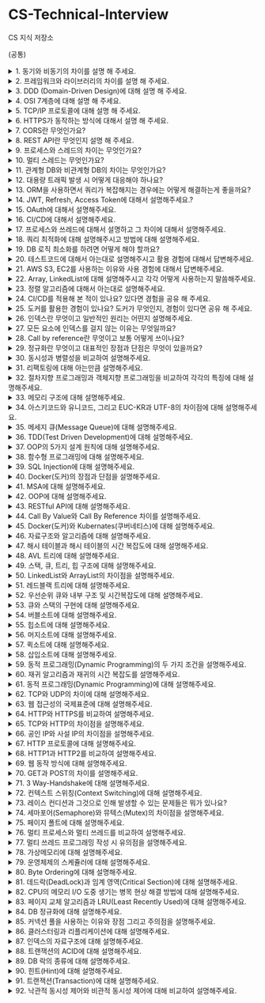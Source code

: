 # CS-Technical-Interview
CS 지식 저장소


(공통)

  <details>
    <summary>1. 동기와 비동기의 차이를 설명 해 주세요.</summary> 
    <br>
    <p>동기는 하나의 작업이 끝날 때까지 다른 작업을 시작하지 않고, 먼저 시작한 작업이 끝나면 새로운 작업을 시작하는 방식입니다. 작업이 직렬로 배치되어 실행되고, 작업 실행의 순서가 정해져 있는 것이 동기 방식입니다.</p>
    <p>비동기는 먼저 시작된 작업의 완료 여부와는 상관없이 새로운 작업을 시작하는 방식입니다. 작업이 병렬로 배치되어 실행되고, 작업의 순서가 확실하지 않아서 나중에 시작된 작업이 먼저 끝나는 경우도 발생합니다. 이와 같은 방식이 비동기 방식입니다.</p>
  </details>

  <details>
    <summary>2. 프레임워크와 라이브러리의 차이를 설명 해 주세요.</summary>
    <br>
    <p>프레임워크와 라이브러리의 주요 차이점은 제어의 흐름에 있습니다.</p>
    <p>프레임워크는 전체적인 프로그램의 흐름을 제어하는 구조나 틀입니다. 프레임워크가 정한 규칙과 구조 안에서 개발자는 필요한 부분을 채워 넣습니다. 예를 들어, 식당에서 메뉴를 선택할 수 있지만, 그 과정은 식당이 정한 흐름에 따릅니다.</p>
    <p>라이브러리는 일련의 함수나 메서드 모음이며, 개발자가 필요할 때 가져와서 사용합니다. 다시 말해, 개발자가 직접 제어합니다. 예를 들어, 책을 읽을 때 원하는 책을 직접 골라서 읽는 것과 같습니다.</p>
    <p>따라서, 라이브러리는 개발자가 선택하여 사용하는 도구이고, 프레임워크는 전체적인 틀과 규칙에 따라 개발을 진행하는 환경입니다.</p>
  </details>

  <details>
    <summary>3. DDD (Domain-Driven Design)에 대해 설명 해 주세요.</summary>
    <br>
    <p>Domain-Driven Design (DDD)은 복잡한 소프트웨어 프로젝트를 처리하기 위한 접근 방식으로, 비즈니스 도메인의 복잡성을 관리하고 반영하는 데 중점을 둡니다. DDD의 핵심은 소프트웨어의 구조와 언어가 그 비즈니스 도메인의 전문 용어와 밀접하게 일치해야 한다는 것입니다. 이 접근 방식을 통해 개발자와 비즈니스 전문가 간의 커뮤니케이션이 개선되고, 소프트웨어의 품질과 유지 보수성이 향상됩니다.

DDD는 크게 네 가지 기본 요소로 구성됩니다:

도메인 모델: 비즈니스 문제를 추상화한 모델로, 도메인의 핵심 개념과 관계를 표현합니다. 이 모델은 개발 과정 전반에 걸쳐 비즈니스 로직의 기반이 됩니다.

유비쿼터스 언어(Ubiquitous Language): 개발자와 비즈니스 전문가가 공유하는, 도메인 모델을 기반으로 한 언어입니다. 이 언어는 커뮤니케이션의 모호함을 줄이고, 모든 이해당사자가 동일한 용어를 사용하도록 보장합니다.

경계 컨텍스트(Bounded Context): 도메인이 서로 다른 모델을 가질 수 있는 명확한 경계를 정의합니다. 각 경계 컨텍스트 내에서는 유니크한 모델과 유비쿼터스 언어가 사용됩니다. 이를 통해 복잡성을 관리하고, 모델 간의 간섭을 최소화합니다.

도메인 로직의 패턴: DDD에서는 엔티티, 값 객체, 서비스, 리포지토리, 애그리게잇 등의 패턴을 사용하여 도메인 로직을 구조화하고 구현합니다. 이 패턴들은 도메인 모델을 효과적으로 설계하고 구현하는 데 도움을 줍니다.

DDD를 통해 개발팀은 비즈니스 요구 사항을 더 잘 이해하고, 유연하며 유지 보수가 용이한 소프트웨어를 개발할 수 있습니다.</p>
  </details>

  <details>
    <summary>4. OSI 7계층에 대해 설명 해 주세요.</summary>
    <br>
    <p>OSI 7계층 모델은 네트워크 통신에서 데이터가 전송되는 과정을 7개의 계층으로 나눈 것입니다. 각 계층은 특정 기능을 담당하며, 데이터가 상위 계층에서 하위 계층으로 내려가면서 필요한 헤더 정보가 추가되고, 받는 쪽에서는 이 과정이 역순으로 이루어지며 헤더를 해석합니다. 이 모델은 네트워크 문제를 진단하고 설계하는 데 유용합니다.

물리 계층(Physical Layer): 실제 전기적, 물리적 신호를 전송하는 계층입니다. 케이블, RJ45, 광섬유 등의 하드웨어가 여기에 해당합니다.

데이터 링크 계층(Data Link Layer): 네트워크에서 두 장치 간의 데이터 전송을 가능하게 하는 계층입니다. 이 계층은 MAC 주소를 사용하여 데이터의 오류 검출 및 재전송을 담당합니다. 이더넷, Wi-Fi가 여기에 속합니다.

네트워크 계층(Network Layer): 다른 네트워크로 데이터를 전송하는 기능을 담당합니다. 이 계층에서는 IP 주소를 사용하여 데이터를 목적지까지 라우팅합니다. 대표적으로 IP가 이에 해당합니다.

전송 계층(Transport Layer): 데이터의 전송을 관리하며, 통신을 위한 포트 번호를 사용합니다. TCP(신뢰성 있는 데이터 전송을 보장)와 UDP(더 빠르지만 신뢰성이 낮은 전송)가 이 계층에 속합니다.

세션 계층(Session Layer): 통신 세션을 관리하며, 데이터 교환의 시작과 끝을 담당합니다. 애플리케이션 간의 세션을 설정, 관리, 종료하는 역할을 합니다.

표현 계층(Presentation Layer): 데이터의 표현 형식(인코딩)을 담당합니다. 데이터 압축, 암호화, 변환 등을 처리하여 애플리케이션이 이해할 수 있는 형태로 변환합니다.

응용 계층(Application Layer): 최종 사용자와 직접적으로 상호작용하는 계층입니다. 웹 브라우저, 이메일 클라이언트 등 사용자가 사용하는 응용 프로그램이 여기에 속합니다.

이 계층적 접근 방식은 문제를 효율적으로 진단하고, 네트워크 기능을 분할하여 관리하기 용이하게 만듭니다.</p>
  </details>

  <details>
    <summary>5. TCP/IP 프로토콜에 대해 설명 해 주세요.</summary>
    <br>
    <p>TCP/IP(Transmission Control Protocol/Internet Protocol)는 인터넷상에서 데이터를 안전하게 전송하기 위한 표준 규약(프로토콜) 집합입니다. 이는 네트워크 통신의 주요 두 가지 기능을 담당합니다.

TCP(Transmission Control Protocol)는 데이터가 목적지에 안정적으로, 순서대로, 에러 없이 도달하도록 보장합니다. 데이터를 여러 패킷으로 나누어 전송하고, 수신측에서는 이를 다시 조립합니다. 전송 중 손실이나 오류가 발견되면, 해당 패킷은 재전송됩니다.

IP(Internet Protocol)는 데이터 패킷을 송신지에서 수신지로 올바르게 전달하기 위한 주소 지정과 라우팅(경로 결정)을 담당합니다. 각 기기는 고유한 IP 주소를 가지고 있어 인터넷 상에서 서로를 식별할 수 있습니다.

TCP/IP 모델은 데이터의 효율적이고 신뢰할 수 있는 전송을 보장하여, 인터넷의 기반이 되는 기술입니다.</p>
  </details>

  <details>
    <summary>6. HTTPS가 동작하는 방식에 대해서 설명 해 주세요.</summary>
    <br>
    <p>HTTPS는 웹 통신의 보안을 강화하기 위해 HTTP에 SSL/TLS 프로토콜을 결합한 것입니다. 이 프로토콜은 데이터의 안전한 전송을 보장하기 위해 데이터 암호화, 서버 인증, 데이터 무결성 보호 기능을 제공합니다. HTTPS의 주요 동작 방식은 다음과 같습니다:

연결 설정: 클라이언트(브라우저)와 서버 간의 연결 초기에 'SSL Handshake' 과정이 진행됩니다. 이 단계에서 클라이언트와 서버는 서로 통신에 사용할 암호화 방식을 협상합니다. 

서버 인증: 클라이언트는 서버로부터 받은 디지털 인증서를 검증하여 서버의 신뢰성을 확인합니다. 인증서에는 서버의 공개 키, 인증서 발급 기관(CA), 유효 기간 등이 포함되어 있습니다. 

키 교환: 서버와 클라이언트는 공개키 암호화를 사용하여 세션 키를 안전하게 교환합니다. 이 세션 키는 이후 세션 동안 데이터를 암호화하는 데 사용됩니다. 

데이터 전송: 세션 키를 사용하여 클라이언트와 서버 간에 전송되는 데이터는 모두 암호화됩니다. 이로써 데이터를 엿보거나 수정하는 중간자 공격으로부터 보호됩니다. 

연결 종료: 통신이 끝나면 세션 키는 폐기되며, 양측은 연결을 안전하게 종료합니다.

HTTPS는 웹 통신에서 중요한 보안 메커니즘을 제공하여 개인정보 보호와 데이터 보안을 강화합니다.


또는


HTTPS의 동작 방식은 크게 세 단계로 설명할 수 있습니다. 첫째, 클라이언트와 서버 사이의 보안 연결을 설정하기 위해 SSL 핸드셰이크 과정이 진행됩니다. 이 과정에서 서버는 자신의 인증서를 클라이언트에게 제공하고, 클라이언트는 이를 검증하여 서버의 신뢰성을 확인합니다. 둘째, 핸드셰이크를 통해 클라이언트와 서버는 데이터 암호화에 사용할 세션 키를 안전하게 교환합니다. 마지막으로, 이 세션 키를 사용하여 데이터를 암호화하고 전송함으로써 중간자 공격으로부터 정보를 보호합니다.</p>
  </details>

  <details>
    <summary>7. CORS란 무엇인가요?</summary>
    <br>
    <p>CORS는 Cross-Origin Resource Sharing의 약자로, 웹 애플리케이션에서 다른 도메인 간에 자원을 공유하기 위한 보안 메커니즘입니다. 웹 브라우저의 동일 출처 정책(Same-Origin Policy)으로 인해 다른 출처에서 데이터를 요청하는 경우 보안상의 이유로 차단됩니다. CORS는 이러한 보안 정책을 우회하고, 웹 애플리케이션 간에 안전하게 데이터를 교환할 수 있도록 해줍니다.</p>
  </details>

  <details>
    <summary>8. REST API란 무엇인지 설명 해 주세요.</summary>
    <br>
    <p>REST API는 Representational State Transfer Application Programming Interface의 약자로, 웹 서비스 간에 데이터를 교환하기 위한 아키텍처 스타일입니다. REST API는 HTTP 프로토콜을 사용하며, 리소스를 URI로 식별하고, 표준 HTTP 메서드(GET, POST, PUT, DELETE 등)를 통해 리소스를 조작합니다. 주요 특징은 무상태(stateless), 클라이언트-서버 구조, 캐시 가능성, 계층화 구조 등입니다. 이를 통해 다양한 시스템 간의 상호 운용성을 높이고, 확장성과 유지 보수성을 향상시킵니다.</p>
  </details>

  <details>
    <summary>9. 프로세스와 스레드의 차이는 무엇인가요?</summary>
    <br>
    <p></p>
  </details>

  <details>
    <summary>10. 멀티 스레드는 무엇인가요?</summary>
    <br>
    <p></p>
  </details>

  <details>
    <summary>11. 관계형 DB와 비관계형 DB의 차이는 무엇인가요?</summary>
    <br>
    <p></p>
  </details>

  <details>
    <summary>12. 대용량 트래픽 발생 시 어떻게 대응해야 하나요?</summary>
    <br>
    <p></p>
  </details>

  <details>
    <summary>13. ORM을 사용하면서 쿼리가 복잡해지는 경우에는 어떻게 해결하는게 좋을까요?</summary>
    <br>
    <p></p>
  </details>

  <details>
    <summary>14. JWT, Refresh, Access Token에 대해서 설명해주세요.?</summary>
    <br>
    <p></p>
  </details>

  <details>
    <summary>15. OAuth에 대해서 설명해주세요.</summary>
    <br>
    <p></p>
  </details>

  <details>
    <summary>16. CI/CD에 대해서 설명해주세요.</summary>
    <br>
    <p></p>
  </details>

  <details>
    <summary>17. 프로세스와 쓰레드에 대해서 설명하고 그 차이에 대해서 설명해주세요.</summary>
    <br>
    <p></p>
  </details>

  <details>
    <summary>18. 쿼리 최적화에 대해 설명해주시고 방법에 대해 설명해주세요.</summary>
    <br>
    <p></p>
  </details>

  <details>
    <summary>19. DB 로직 최소화를 하려면 어떻게 해야 할까요?</summary>
    <br>
    <p></p>
  </details>

  <details>
    <summary>20. 테스트코드에 대해서 아는대로 설명해주시고 활용 경험에 대해서 답변해주세요.</summary>
    <br>
    <p></p>
  </details>

  <details>
    <summary>21. AWS S3, EC2를 사용하는 이유와 사용 경험에 대해서 답변해주세요.</summary>
    <br>
    <p></p>
  </details>

  <details>
    <summary>22. Array, LinkedList에 대해 설명해주시고 각각 어떻게 사용하는지 말씀해주세요.</summary>
    <br>
    <p></p>
  </details>

  <details>
    <summary>23. 정렬 알고리즘에 대해서 아는대로 설명해주세요.</summary>
    <br>
    <p></p>
  </details>

  <details>
    <summary>24. CI/CD를 적용해 본 적이 있나요? 있다면 경험을 공유 해 주세요.</summary>
    <br>
    <p></p>
  </details>

  <details>
    <summary>25. 도커를 활용한 경험이 있나요? 도커가 무엇인지, 경험이 있다면 공유 해 주세요.</summary>
    <br>
    <p></p>
  </details>

  <details>
    <summary>26. 인덱스란 무엇이고 일반적인 원리는 어떤지 설명해주세요.</summary>
    <br>
    <p></p>
  </details>

  <details>
    <summary>27. 모든 요소에 인덱스를 걸지 않는 이유는 무엇일까요?</summary>
    <br>
    <p></p>
  </details>

  <details>
    <summary>28. Call by reference란 무엇이고 보통 어떻게 쓰이나요?</summary>
    <br>
    <p></p>
  </details>

  <details>
    <summary>29. 정규화란 무엇이고 대표적인 장점과 단점은 무엇이 있을까요?</summary>
    <br>
    <p></p>
  </details>

  <details>
    <summary>30. 동시성과 병렬성을 비교하여 설명해주세요.</summary>
    <br>
    <p></p>
  </details>

  <details>
    <summary>31. 리팩토링에 대해 아는만큼 설명해주세요.</summary>
    <br>
    <p></p>
  </details>

  <details>
    <summary>32. 절차지향 프로그래밍과 객체지향 프로그래밍을 비교하여 각각의 특징에 대해 설명해주세요.</summary>
    <br>
    <p></p>
  </details>

  <details>
    <summary>33. 메모리 구조에 대해 설명해주세요.</summary>
    <br>
    <p></p>
  </details>

  <details>
    <summary>34. 아스키코드와 유니코드, 그리고 EUC-KR과 UTF-8의 차이점에 대해 설명해주세요.</summary>
    <br>
    <p></p>
  </details>

  <details>
    <summary>35. 메세지 큐(Message Queue)에 대해 설명해주세요.</summary>
    <br>
    <p></p>
  </details>

  <details>
    <summary>36. TDD(Test Driven Development)에 대해 설명해주세요.</summary>
    <br>
    <p></p>
  </details>

  <details>
    <summary>37. OOP의 5가지 설계 원칙에 대해 설명해주세요.</summary>
    <br>
    <p></p>
  </details>

  <details>
    <summary>38. 함수형 프로그래밍에 대해 설명해주세요.</summary>
    <br>
    <p></p>
  </details>

  <details>
    <summary>39. SQL Injection에 대해 설명해주세요.</summary>
    <br>
    <p></p>
  </details>

  <details>
    <summary>40. Docker(도커)의 장점과 단점을 설명해주세요.</summary>
    <br>
    <p></p>
  </details>

  <details>
    <summary>41. MSA에 대해 설명해주세요.</summary>
    <br>
    <p></p>
  </details>

  <details>
    <summary>42. OOP에 대해 설명해주세요.</summary>
    <br>
    <p></p>
  </details>

  <details>
    <summary>43. RESTful API에 대해 설명해주세요.</summary>
    <br>
    <p></p>
  </details>

  <details>
    <summary>44. Call By Value와 Call By Reference 차이를 설명해주세요.</summary>
    <br>
    <p></p>
  </details>

  <details>
    <summary>45. Docker(도커)와 Kubernates(쿠버네티스)에 대해 설명해주세요.</summary>
    <br>
    <p></p>
  </details>

  <details>
    <summary>46. 자료구조와 알고리즘에 대해 설명해주세요.</summary>
    <br>
    <p></p>
  </details>

  <details>
    <summary>47. 해시 테이블과 해시 테이블의 시간 복잡도에 대해 설명해주세요.</summary>
    <br>
    <p></p>
  </details>

  <details>
    <summary>48. AVL 트리에 대해 설명해주세요.</summary>
    <br>
    <p></p>
  </details>

  <details>
    <summary>49. 스택, 큐, 트리, 힙 구조에 대해 설명해주세요.</summary>
    <br>
    <p></p>
  </details>

  <details>
    <summary>50. LinkedList와 ArrayList의 차이점을 설명해주세요.</summary>
    <br>
    <p></p>
  </details>

  <details>
    <summary>51. 레드블랙 트리에 대해 설명해주세요.</summary>
    <br>
    <p></p>
  </details>

  <details>
    <summary>52. 우선순위 큐와 내부 구조 및 시간복잡도에 대해 설명해주세요.</summary>
    <br>
    <p></p>
  </details>

  <details>
    <summary>53. 큐와 스택의 구현에 대해 설명해주세요.</summary>
    <br>
    <p></p>
  </details>

  <details>
    <summary>54. 버블소트에 대해 설명해주세요.</summary>
    <br>
    <p></p>
  </details>

  <details>
    <summary>55. 힙소트에 대해 설명해주세요.</summary>
    <br>
    <p></p>
  </details>

  <details>
    <summary>56. 머지소트에 대해 설명해주세요.</summary>
    <br>
    <p></p>
  </details>

  <details>
    <summary>57. 퀵소트에 대해 설명해주세요.</summary>
    <br>
    <p></p>
  </details>

  <details>
    <summary>58. 삽입소트에 대해 설명해주세요.</summary>
    <br>
    <p></p>
  </details>

  <details>
    <summary>59. 동적 프로그래밍(Dynamic Programming)의 두 가지 조건을 설명해주세요.</summary>
    <br>
    <p></p>
  </details>

  <details>
    <summary>60. 재귀 알고리즘과 재귀의 시간 복잡도를 설명해주세요.</summary>
    <br>
    <p></p>
  </details>

  <details>
    <summary>61. 동적 프로그래밍(Dynamic Programming)에 대해 설명해주세요.</summary>
    <br>
    <p></p>
  </details>

  <details>
    <summary>62. TCP와 UDP의 차이에 대해 설명해주세요.</summary>
    <br>
    <p></p>
  </details>

  <details>
    <summary>63. 웹 접근성의 국제표준에 대해 설명해주세요.</summary>
    <br>
    <p></p>
  </details>

  <details>
    <summary>64. HTTP와 HTTPS를 비교하여 설명해주세요.</summary>
    <br>
    <p></p>
  </details>

  <details>
    <summary>65. TCP와 HTTP의 차이점을 설명해주세요.</summary>
    <br>
    <p></p>
  </details>

  <details>
    <summary>66. 공인 IP와 사설 IP의 차이점을 설명해주세요.</summary>
    <br>
    <p></p>
  </details>

  <details>
    <summary>67. HTTP 프로토콜에 대해 설명해주세요.</summary>
    <br>
    <p></p>
  </details>

  <details>
    <summary>68. HTTP1과 HTTP2를 비교하여 설명해주세요.</summary>
    <br>
    <p></p>
  </details>

  <details>
    <summary>69. 웹 동작 방식에 대해 설명해주세요.</summary>
    <br>
    <p></p>
  </details>

  <details>
    <summary>70. GET과 POST의 차이를 설명해주세요.</summary>
    <br>
    <p></p>
  </details>

  <details>
    <summary>71. 3 Way-Handshake에 대해 설명해주세요.</summary>
    <br>
    <p></p>
  </details>

  <details>
    <summary>72. 컨텍스트 스위칭(Context Switching)에 대해 설명해주세요.</summary>
    <br>
    <p></p>
  </details>

  <details>
    <summary>73. 레이스 컨디션과 그것으로 인해 발생할 수 있는 문제들은 뭐가 있나요?</summary>
    <br>
    <p></p>
  </details>

  <details>
    <summary>74. 세마포어(Semaphore)와 뮤텍스(Mutex)의 차이점을 설명해주세요.</summary>
    <br>
    <p></p>
  </details>

  <details>
    <summary>75. 페이지 폴트에 대해 설명해주세요.</summary>
    <br>
    <p></p>
  </details>

  <details>
    <summary>76. 멀티 프로세스와 멀티 쓰레드를 비교하여 설명해주세요.</summary>
    <br>
    <p></p>
  </details>

  <details>
    <summary>77. 멀티 쓰레드 프로그래밍 작성 시 유의점을 설명해주세요.</summary>
    <br>
    <p></p>
  </details>

  <details>
    <summary>78. 가상메모리에 대해 설명해주세요.</summary>
    <br>
    <p></p>
  </details>

  <details>
    <summary>79. 운영체제의 스케쥴러에 대해 설명해주세요.</summary>
    <br>
    <p></p>
  </details>

  <details>
    <summary>80. Byte Ordering에 대해 설명해주세요.</summary>
    <br>
    <p></p>
  </details>

  <details>
    <summary>81. 데드락(DeadLock)과 임계 영역(Critical Section)에 대해 설명해주세요.</summary>
    <br>
    <p></p>
  </details>

  <details>
    <summary>82. CPU의 메모리 I/O 도중 생기는 병목 현상 해결 방법에 대해 설명해주세요.</summary>
    <br>
    <p></p>
  </details>

  <details>
    <summary>83. 페이지 교체 알고리즘과 LRU(Least Recently Used)에 대해 설명해주세요.</summary>
    <br>
    <p></p>
  </details>

  <details>
    <summary>84. DB 정규화에 대해 설명해주세요.</summary>
    <br>
    <p></p>
  </details>

  <details>
    <summary>85. 커넥션 풀을 사용하는 이유와 장점 그리고 주의점을 설명해주세요.</summary>
    <br>
    <p></p>
  </details>

  <details>
    <summary>86. 클러스터링과 리플리케이션에 대해 설명해주세요.</summary>
    <br>
    <p></p>
  </details>

  <details>
    <summary>87. 인덱스의 자료구조에 대해 설명해주세요.</summary>
    <br>
    <p></p>
  </details>

  <details>
    <summary>88. 트랜잭션의 ACID에 대해 설명해주세요.</summary>
    <br>
    <p></p>
  </details>

  <details>
    <summary>89. DB 락의 종류에 대해 설명해주세요.</summary>
    <br>
    <p></p>
  </details>

  <details>
    <summary>90. 힌트(Hint)에 대해 설명해주세요.</summary>
    <br>
    <p></p>
  </details>

  <details>
    <summary>91. 트랜잭션(Transaction)에 대해 설명해주세요.</summary>
    <br>
    <p></p>
  </details>

  <details>
    <summary>92. 낙관적 동시성 제어와 비관적 동시성 제어에 대해 비교하여 설명해주세요.</summary>
    <br>
    <p></p>
  </details>
